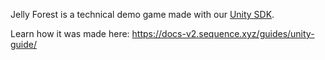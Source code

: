 Jelly Forest is a technical demo game made with our [Unity SDK](https://docs-v2.sequence.xyz/sdk/unity/overview/).

Learn how it was made here: https://docs-v2.sequence.xyz/guides/unity-guide/
